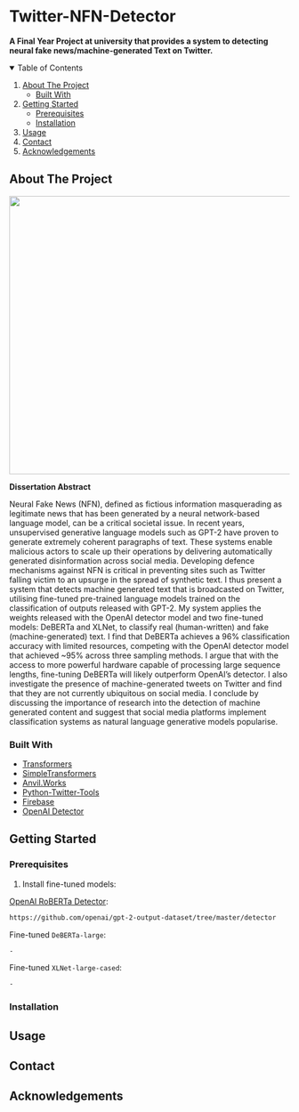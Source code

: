 # Twitter-NFN-Detector

**A Final Year Project at university that provides a system to detecting neural fake news/machine-generated Text on Twitter.**

<!-- TABLE OF CONTENTS -->
<details open="open">
  <summary>Table of Contents</summary>
  <ol>
    <li>
      <a href="#about-the-project">About The Project</a>
      <ul>
        <li><a href="#built-with">Built With</a></li>
      </ul>
    </li>
    <li>
      <a href="#getting-started">Getting Started</a>
      <ul>
        <li><a href="#prerequisites">Prerequisites</a></li>
        <li><a href="#installation">Installation</a></li>
      </ul>
    </li>
    <li><a href="#usage">Usage</a></li>
    <li><a href="#contact">Contact</a></li>
    <li><a href="#acknowledgements">Acknowledgements</a></li>
  </ol>
</details>



<!-- ABOUT THE PROJECT -->
## About The Project
<p align="center">
  <img width="580" height="500" src="https://i.gyazo.com/ec12d55f1cf276a85c3286ca521e92fc.png">
</p>

**Dissertation Abstract**

Neural Fake News (NFN), defined as fictious information masquerading as legitimate news that has been generated by a neural network-based language model, can be a critical societal issue. In recent years, unsupervised generative language models such as GPT-2 have proven to generate extremely coherent paragraphs of text. These systems enable malicious actors to scale up their operations by delivering automatically generated disinformation across social media. Developing defence mechanisms against NFN is critical in preventing sites such as Twitter falling victim to an upsurge in the spread of synthetic text. I thus present a system that detects machine generated text that is broadcasted on Twitter, utilising fine-tuned pre-trained language models trained on the classification of outputs released with GPT-2. My system applies the weights released with the OpenAI detector model and two fine-tuned models: DeBERTa and XLNet, to classify real (human-written) and fake (machine-generated) text. I find that DeBERTa achieves a 96% classification accuracy with limited resources, competing with the OpenAI detector model that achieved ~95% across three sampling methods. I argue that with the access to more powerful hardware capable of processing large sequence lengths, fine-tuning DeBERTa will likely outperform OpenAI’s detector. I also investigate the presence of machine-generated tweets on Twitter and find that they are not currently ubiquitous on social media. I conclude by discussing the importance of research into the detection of machine generated content and suggest that social media platforms implement classification systems as natural language generative models popularise. 

### Built With

* [Transformers](https://github.com/huggingface/transformers)
* [SimpleTransformers](https://github.com/ThilinaRajapakse/simpletransformers)
* [Anvil.Works](https://anvil.works/)
* [Python-Twitter-Tools](https://github.com/python-twitter-tools/twitter)
* [Firebase](https://firebase.google.com/)
* [OpenAI Detector](https://github.com/openai/gpt-2-output-dataset/tree/master/detector)

<!-- GETTING STARTED -->
## Getting Started


### Prerequisites

1) Install fine-tuned models:

[OpenAI RoBERTa Detector](https://github.com/openai/gpt-2-output-dataset/tree/master/detector): 
   ```sh
   https://github.com/openai/gpt-2-output-dataset/tree/master/detector
   ```
Fine-tuned `DeBERTa-large`:
   ```sh
   -
   ```
Fine-tuned `XLNet-large-cased`:
   ```sh
   -
   ```
### Installation


<!-- USAGE EXAMPLES -->
## Usage

<!-- CONTACT -->
## Contact


<!-- ACKNOWLEDGEMENTS -->
## Acknowledgements

<!-- MARKDOWN LINKS AND IMAGES -->
[detector-screenshot]: "https://i.gyazo.com/ec12d55f1cf276a85c3286ca521e92fc.png"
